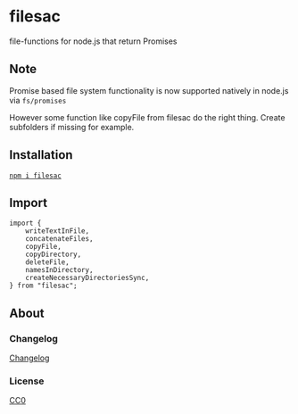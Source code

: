 # filesac

file-functions for node.js that return Promises

## Note

Promise based file system functionality is now supported natively in node.js via `fs/promises`

However some function like copyFile from filesac do the right thing. Create subfolders if missing for example.

## Installation

[`npm i filesac`](https://www.npmjs.com/package/filesac)

## Import
    
```
import {
    writeTextInFile,
    concatenateFiles,
    copyFile,
    copyDirectory,
    deleteFile,
    namesInDirectory,
    createNecessaryDirectoriesSync,
} from "filesac";
```

## About

### Changelog

[Changelog](./changelog.md)


### License

[CC0](./license.txt)
